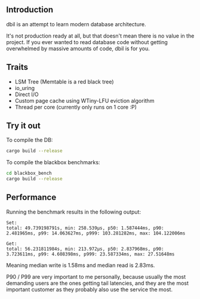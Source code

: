 ## Introduction
dbil is an attempt to learn modern database architecture.

It's not production ready at all, but that doesn't mean there is no value in the project.
If you ever wanted to read database code without getting overwhelmed by massive amounts of code, dbil is for you.

## Traits
* LSM Tree (Memtable is a red black tree)
* io_uring
* Direct I/O
* Custom page cache using WTiny-LFU eviction algorithm
* Thread per core (currently only runs on 1 core :P)

## Try it out

To compile the DB:
``` sh
cargo build --release
```

To compile the blackbox benchmarks:
``` sh
cd blackbox_bench
cargo build --release
```

## Performance
Running the benchmark results in the following output:

```
Set:
total: 49.739198791s, min: 258.539µs, p50: 1.587444ms, p90: 2.481965ms, p99: 14.063627ms, p999: 103.281282ms, max: 104.122006ms

Get:
total: 56.231811984s, min: 213.972µs, p50: 2.837968ms, p90: 3.723611ms, p99: 4.608398ms, p999: 23.587334ms, max: 27.51648ms
```

Meaning median write is 1.58ms and median read is 2.83ms.

P90 / P99 are very important to me personally, because usually the most demanding users are the ones getting tail latencies, and they are the most important customer as they probably also use the service the most.
